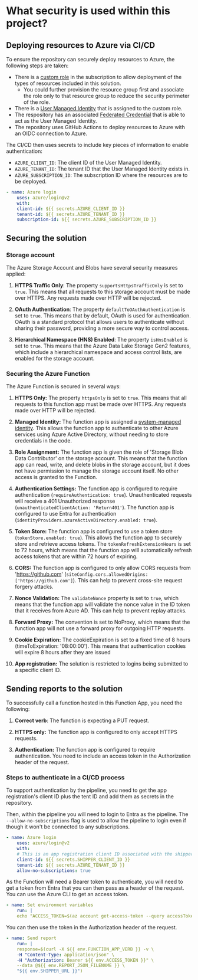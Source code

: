 # What security is used within this project?

## Deploying resources to Azure via CI/CD

To ensure the repository can securely deploy resources to Azure, the following steps are taken:

- There is a [custom role](../infra/custom-deployer-role.json) in the subscription to allow deployment of the types of resources included in this solution.
  - You could further provision the resource group first and associate the role only to that resource group to reduce the security perimeter of the role.
- There is a [User Managed Identity](https://learn.microsoft.com/en-us/entra/identity/managed-identities-azure-resources/how-manage-user-assigned-managed-identities?pivots=identity-mi-methods-azcli) that is assigned to the custom role.
- The respository has an associated [Federated Credential](https://learn.microsoft.com/en-us/entra/workload-id/workload-identity-federation) that is able to act as the User Managed Identity.
- The repository uses GitHub Actions to deploy resources to Azure with an OIDC connection to Azure.

The CI/CD then uses secrets to include key pieces of information to enable authentication:

- `AZURE_CLIENT_ID`: The client ID of the User Managed Identity.
- `AZURE_TENANT_ID`: The tenant ID that the User Managed Identity exists in.
- `AZURE_SUBSCRIPTION_ID`: The subscription ID where the resources are to be deployed.

```yaml
- name: Azure login
    uses: azure/login@v2
    with:
    client-id: ${{ secrets.AZURE_CLIENT_ID }}
    tenant-id: ${{ secrets.AZURE_TENANT_ID }}
    subscription-id: ${{ secrets.AZURE_SUBSCRIPTION_ID }}
```

## Securing the solution

### Storage account

The Azure Storage Account and Blobs have several security measures applied:

1. **HTTPS Traffic Only**: The property `supportsHttpsTrafficOnly` is set to `true`. This means that all requests to this storage account must be made over HTTPS. Any requests made over HTTP will be rejected.

2. **OAuth Authentication**: The property `defaultToOAuthAuthentication` is set to `true`. This means that by default, OAuth is used for authentication. OAuth is a standard protocol that allows users to authenticate without sharing their password, providing a more secure way to control access.

3. **Hierarchical Namespace (HNS) Enabled**: The property `isHnsEnabled` is set to `true`. This means that the Azure Data Lake Storage Gen2 features, which include a hierarchical namespace and access control lists, are enabled for the storage account.

### Securing the Azure Function

The Azure Function is secured in several ways:

1. **HTTPS Only:** The property `httpsOnly` is set to `true`. This means that all requests to this function app must be made over HTTPS. Any requests made over HTTP will be rejected.

2. **Managed Identity:** The function app is assigned a [system-managed identity](https://learn.microsoft.com/en-us/entra/identity/managed-identities-azure-resources/overview). This allows the function app to authenticate to other Azure services using Azure Active Directory, without needing to store credentials in the code.

3. **Role Assignment:** The function app is given the role of 'Storage Blob Data Contributor' on the storage account. This means that the function app can read, write, and delete blobs in the storage account, but it does not have permission to manage the storage account itself. No other access is granted to the Function.

4. **Authentication Settings:** The function app is configured to require authentication (`requireAuthentication: true`). Unauthenticated requests will receive a 401 Unauthorized response (`unauthenticatedClientAction: 'Return401'`). The function app is configured to use Entra for authentication (`identityProviders.azureActiveDirectory.enabled: true`).

5. **Token Store:** The function app is configured to use a token store (`tokenStore.enabled: true`). This allows the function app to securely store and retrieve access tokens. The `tokenRefreshExtensionHours` is set to 72 hours, which means that the function app will automatically refresh access tokens that are within 72 hours of expiring.

6. **CORS:** The function app is configured to only allow CORS requests from 'https://github.com' (`siteConfig.cors.allowedOrigins: ['https://github.com']`). This can help to prevent cross-site request forgery attacks.

7. **Nonce Validation:** The `validateNonce` property is set to `true`, which means that the function app will validate the nonce value in the ID token that it receives from Azure AD. This can help to prevent replay attacks.

8. **Forward Proxy:** The convention is set to NoProxy, which means that the function app will not use a forward proxy for outgoing HTTP requests.

9. **Cookie Expiration:** The cookieExpiration is set to a fixed time of 8 hours (timeToExpiration: '08:00:00'). This means that authentication cookies will expire 8 hours after they are issued

10. **App registration:** The solution is restricted to logins being submitted to a specific client ID.

## Sending reports to the solution

To successfully call a function hosted in this Function App, you need the following:

1. **Correct verb**: The function is expecting a PUT request.

2. **HTTPS only:** The function app is configured to only accept HTTPS requests.

3. **Authentication:** The function app is configured to require authentication. You need to include an access token in the Authorization header of the request.

### Steps to authenticate in a CI/CD process

To support authentication by the pipeline, you need to get the app registration's client ID plus the tent ID and add them as secrets in the repository.

Then, within the pipeline you will need to login to Entra as the pipeline. The `--allow-no-subscriptions` flag is used to allow the pipeline to login even if though it won't be connected to any subscriptions.

```yaml
- name: Azure login
    uses: azure/login@v2
    with:
    # This is an app registration client ID associated with the shipper function.
    client-id: ${{ secrets.SHIPPER_CLIENT_ID }} 
    tenant-id: ${{ secrets.AZURE_TENANT_ID }}
    allow-no-subscriptions: true
```

As the Function will need a Bearer token to authenticate, you will need to get a token from Entra that you can then pass as a header of the request. You can use the Azure CLI to get an access token.

```yaml
- name: Set environment variables
    run: |
    echo "ACCESS_TOKEN=$(az account get-access-token --query accessToken --resource  ${{ secrets.SHIPPER_CLIENT_ID }} -o tsv)" >> $GITHUB_ENV
```

You can then use the token in the Authorization header of the request.

```yaml
- name: Send report
    run: |
    response=$(curl -X ${{ env.FUNCTION_APP_VERB }} -v \
    -H "Content-Type: application/json" \
    -H "Authorization: Bearer ${{ env.ACCESS_TOKEN }}" \
    --data @${{ env.REPORT_JSON_FILENAME }} \
    "${{ env.SHIPPER_URL }}")
```